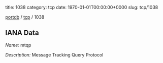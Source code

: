 title: 1038
category: tcp
date: 1970-01-01T00:00:00+0000
slug: tcp/1038

[portdb](/) / [tcp](/category/tcp.html) / 1038


## IANA Data

_Name:_ mtqp

_Description:_ Message Tracking Query Protocol

